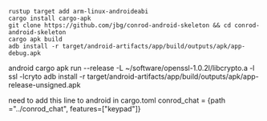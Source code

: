     rustup target add arm-linux-androideabi
    cargo install cargo-apk
    git clone https://github.com/jbg/conrod-android-skeleton && cd conrod-android-skeleton
    cargo apk build
    adb install -r target/android-artifacts/app/build/outputs/apk/app-debug.apk

android
cargo apk run --release
-L ~/software/openssl-1.0.2l/libcrypto.a -l ssl -lcryto
adb install -r target/android-artifacts/app/build/outputs/apk/app-release-unsigned.apk

need to add this line to android in cargo.toml
conrod_chat = {path ="../conrod_chat", features=["keypad"]}
